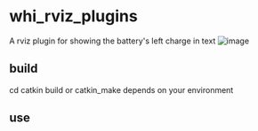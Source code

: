 # whi_rviz_plugins
A rviz plugin for showing the battery's left charge in text
![image](https://user-images.githubusercontent.com/72239958/182014031-264092c1-335d-4b83-a21c-f6fa8b4aefbc.png)

## build
cd <workspace>
catkin build
or catkin_make depends on your environment
  
## use
